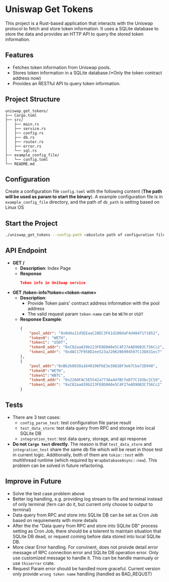 # Uniswap Get Tokens
This project is a Rust-based application that interacts with the Uniswap protocol to fetch and store token information. It uses a SQLite database to store the data and provides an HTTP API to query the stored token information.

## Features
- Fetches token information from Uniswap pools.
- Stores token information in a SQLite database.(*Only the token contract address now)
- Provides an RESTful API to query token information.

## Project Structure
```
uniswap_get_tokens/
├── Cargo.toml
├── src/
│   ├── main.rs
│   ├── service.rs
│   ├── config.rs 
│   ├── db.rs 
│   ├── router.rs
│   ├── error.rs
│   └── sql.rs
├── example_config_file/
│   └── config.toml
└── README.md
```

## Configuration
Create a configuration file `config.toml` with the following content (**The path will be used as param to start the binary**).
A example configuration file is in `example_config_file`
directory, and the path of `db_path` is setting based on Linux OS

## Start the Project
```sh
./uniswap_get_tokens --config-path <absolute path of configuration file>
```

## API Endpoint 
- **GET /**
  - **Description**: Index Page
  - **Response**
    ```json
    Token info in UniSwap service
    ```
- **GET /token-info?token=\<token-name>**
  - **Description**: 
    - Provide Token pairs' contract address information with the pool address
    - The valid request param `token-name` can be `WETH` or `USDT`
  - **Response Example**:
    ```json
    {   
        "pool_addr": "0x0d4a11d5EEaaC28EC3F61d100daF4d40471f1852",
        "token0": "WETH",
        "token1": "USDT",
        "token0_addr": "0xC02aaA39b223FE8D0A0e5C4F27eAD9083C756Cc2",
        "token1_addr": "0xdAC17F958D2ee523a2206206994597C13D831ec7"
    },
    {
        "pool_addr":"0xBb2b8038a1640196FbE3e38816F3e67Cba72D940",
        "token0":"WETH",
        "token1":"WBTC",
        "token0_addr": "0x2260FAC5E5542a773Aa44fBCfeDf7C193bc2C59",
        "token1_addr": "0xC02aaA39b223FE8D0A0e5C4F27eAD9083C756Cc2"
    }
    ```

## Tests
- There are 3 test cases:
  - `config_parse_test`: test configuration file parse result
  - `test_data_store`: test data query from RPC and storage into local SQLite DB
  - `integration_test`: test data query, storage, and api response
- **Do not `Cargo test` directly**. The reason is that `test_data_store` and `integration_test` share the same db file which will be reset in those test in current logic. Additionally, both of them are `tokio::test` with multithread runtime (which required by `WrapDatabaseAsync::new`). This problem can be solved in future refactoring.

## Improve in Future
- Solve the test case problem above
- Better log handling, e.g. providing log stream to file and terminal instead of only terminal (fern can do it, but current only choose to output to terminal)
- Data query from RPC and store into SQLite DB can be set as Cron Job based on requirements with more details
- After the the "Data query from RPC and store into SQLite DB" process setting as Cron Job, there should be a tolerent to maintain situation that SQLite DB dead, or request coming before data stored into local SQLite DB.
- More clear Error handling. For convinent, does not proivde detail error message of RPC connection error and SQLite DB operation error. Only use customized message to handle it. This can be handle mannualy or use `thiserror` crate.
- Request Param error should be handled more graceful. Current version only provide `wrong token name` handling (handled as BAD_REQUST) 
